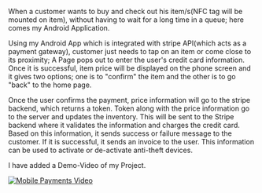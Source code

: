 When a customer wants to buy and check out his item/s(NFC tag will be mounted on item), without having to wait for a long time in a queue; here comes my Android Application.

Using my Android App which is integrated with stripe API(which acts as a payment gateway), customer just needs to tap on an item or come close to its proximity; A Page pops out to enter the user's credit card information. Once it is successful, item price will be displayed on the phone screen and it gives two options; one is to "confirm" the item and the other is to go "back" to the home page.

Once the user confirms the payment, price information will go to the stripe backend, which returns a token. Token along with the price information go to the server and updates the inventory. This will be sent to the Stripe backend where it validates the information and charges the credit card. Based on this information, it sends success or failure message to the customer. If it is successful, it sends an invoice to the user. This information can be used to activate or de-activate anti-theft devices.

I have added a Demo-Video of my Project.

[![Mobile Payments Video](http://img.youtube.com/vi/oqu5whyJoKI/0.jpg)](http://www.youtube.com/watch?v=oqu5whyJoKI)
